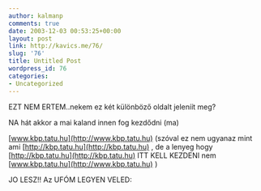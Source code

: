 ```yaml
---
author: kalmanp
comments: true
date: 2003-12-03 00:53:25+00:00
layout: post
link: http://kavics.me/76/
slug: '76'
title: Untitled Post
wordpress_id: 76
categories:
- Uncategorized
---
```


EZT NEM ERTEM..nekem ez két különböző oldalt jeleníít meg?




NA hát akkor a mai kaland innen fog kezdődni (ma)




[www.kbp.tatu.hu](http://www.kbp.tatu.hu) (szóval ez nem ugyanaz mint ami [http://kbp.tatu.hu](http://kbp.tatu.hu) , de a lenyeg hogy [http://kbp.tatu.hu](http://kbp.tatu.hu) ITT KELL KEZDENI nem [www.kbp.tatu.hu](http://www.kbp.tatu.hu) )




JO LESZ!! Az UFÓM LEGYEN VELED:
